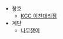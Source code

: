 * 창호
  * [KCC 이천대리점](https://blog.naver.com/solnamsae)
* 계단
  * [나무쟁이](http://blog.naver.com/PostList.nhn?blogId=seoulwys&parentCategoryNo=22&skinType=&skinId=&from=menu&userSelectMenu=true)
